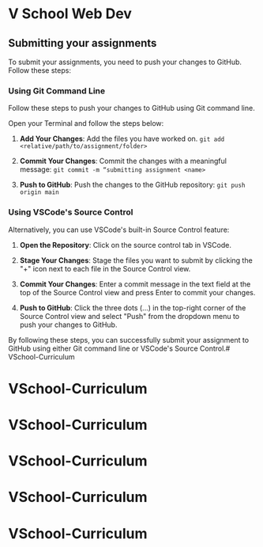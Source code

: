 # V School Web Dev

## Submitting your assignments

To submit your assignments, you need to push your changes to GitHub. Follow these steps:

### Using Git Command Line

Follow these steps to push your changes to GitHub using Git command line.

Open your Terminal and follow the steps below:


1. **Add Your Changes**: Add the files you have worked on. 
   ```git add <relative/path/to/assignment/folder>```

2. **Commit Your Changes**: Commit the changes with a meaningful message:
   ```git commit -m “submitting assignment <name>```

3. **Push to GitHub**: Push the changes to the GitHub repository:
   ```git push origin main```

### Using VSCode's Source Control

Alternatively, you can use VSCode's built-in Source Control feature:

1. **Open the Repository**: Click on the source control tab in VSCode.

2. **Stage Your Changes**: Stage the files you want to submit by clicking the "+" icon next to each file in the Source Control view.

3. **Commit Your Changes**: Enter a commit message in the text field at the top of the Source Control view and press Enter to commit your changes.

4. **Push to GitHub**: Click the three dots (...) in the top-right corner of the Source Control view and select "Push" from the dropdown menu to push your changes to GitHub.

By following these steps, you can successfully submit your assignment to GitHub using either Git command line or VSCode's Source Control.# VSchool-Curriculum
# VSchool-Curriculum
# VSchool-Curriculum
# VSchool-Curriculum
# VSchool-Curriculum
# VSchool-Curriculum
